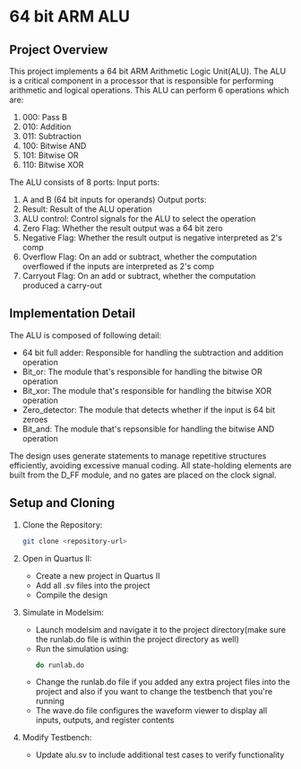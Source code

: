 # 64 bit ARM ALU

## Project Overview
This project implements a 64 bit ARM Arithmetic Logic Unit(ALU). The ALU is a critical component in a processor that is responsible for performing arithmetic and logical operations. This ALU can perform 6 operations which are:
1) 000: Pass B
2) 010: Addition
3) 011: Subtraction
4) 100: Bitwise AND
5) 101: Bitwise OR
6) 110: Bitwise XOR

The ALU consists of 8 ports:
Input ports:
1) A and B (64 bit inputs for operands)
Output ports:
1) Result: Result of the ALU operation
2) ALU control: Control signals for the ALU to select the operation
3) Zero Flag: Whether the result output was a 64 bit zero
4) Negative Flag: Whether the result output is negative interpreted as 2's comp
5) Overflow Flag: On an add or subtract, whether the computation overflowed if the inputs are interpreted as 2's comp
6) Carryout Flag: On an add or subtract, whether the computation produced a carry-out

## Implementation Detail
The ALU is composed of following detail:
- 64 bit full adder: Responsible for handling the subtraction and addition operation
- Bit_or: The module that's responsible for handling the bitwise OR operation
- Bit_xor: The module that's responsible for handling the bitwise XOR operation
- Zero_detector: The module that detects whether if the input is 64 bit zeroes
- Bit_and: The module that's repsonsible for handling the bitwise AND operation

The design uses generate statements to manage repetitive structures efficiently, avoiding excessive manual coding. All state-holding elements are built from the D_FF module, and no gates are placed on the clock signal.

## Setup and Cloning
1. Clone the Repository:
   ```bash
   git clone <repository-url>
   ```

2. Open in Quartus II:
   - Create a new project in Quartus II
   - Add all .sv files into the project
   - Compile the design

3. Simulate in Modelsim:
   - Launch modelsim and navigate it to the project directory(make sure the runlab.do file is within the project directory as well)
   - Run the simulation using:
     ```bash
     do runlab.do
     ```
   - Change the runlab.do file if you added any extra project files into the project and also if you want to change the testbench that you're running
   - The wave.do file configures the waveform viewer to display all inputs, outputs, and register contents
  
4. Modify Testbench:
   - Update alu.sv to include additional test cases to verify functionality
